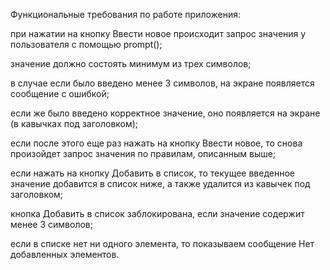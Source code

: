 Функциональные требования по работе приложения:

при нажатии на кнопку Ввести новое происходит запрос значения у пользователя с помощью prompt();

значение должно состоять минимум из трех символов;

в случае если было введено менее 3 символов, на экране появляется сообщение с ошибкой;

если же было введено корректное значение, оно появляется на экране (в кавычках под заголовком);

если после этого еще раз нажать на кнопку Ввести новое, то снова произойдет запрос значения по правилам, описанным выше;

если нажать на кнопку Добавить в список, то текущее введенное значение добавится в список ниже, а также удалится из кавычек под заголовком;

кнопка Добавить в список заблокирована, если значение содержит менее 3 символов;

если в списке нет ни одного элемента, то показываем сообщение Нет добавленных элементов.
